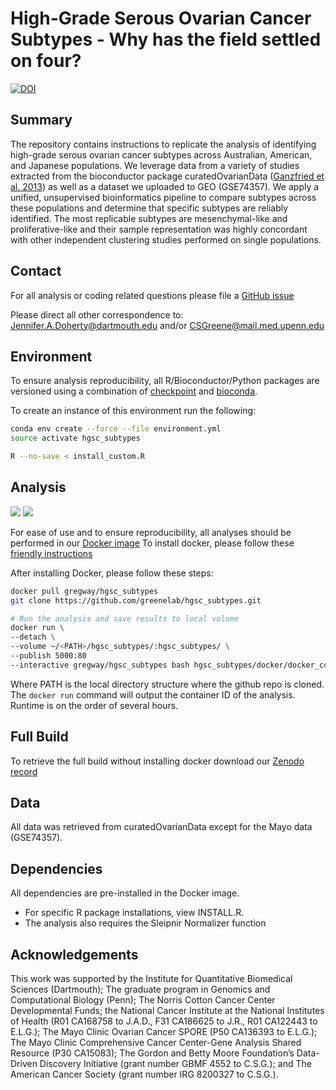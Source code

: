 # High-Grade Serous Ovarian Cancer Subtypes - Why has the field settled on four?

[![DOI](https://zenodo.org/badge/doi/10.5281/zenodo.32906.svg)](http://dx.doi.org/10.5281/zenodo.32906)

## Summary

The repository contains instructions to replicate the analysis of identifying
high-grade serous ovarian cancer subtypes across Australian, American, and
Japanese populations. We leverage data from a variety of studies extracted from
the bioconductor package curatedOvarianData
([Ganzfried et al. 2013](http://doi.org/10.1093/database/bat013)) as well as a
 dataset we uploaded to GEO (GSE74357). We apply a unified, unsupervised
bioinformatics pipeline to compare subtypes across these populations and
determine that specific subtypes are reliably identified. The most replicable
subtypes are mesenchymal-like and proliferative-like and their sample
representation was highly concordant with other independent clustering studies
performed on single populations.

## Contact

For all analysis or coding related questions please file a
[GitHub issue](https://github.com/greenelab/hgsc_subtypes/issues)

Please direct all other correspondence to:
Jennifer.A.Doherty@dartmouth.edu and/or CSGreene@mail.med.upenn.edu

## Environment

To ensure analysis reproducibility, all R/Bioconductor/Python packages are
versioned using a combination of
[checkpoint](https://cran.r-project.org/web/packages/checkpoint/index.html)
and [bioconda](https://github.com/bioconda/bioconda-recipes).

To create an instance of this environment run the following:

```sh
conda env create --force --file environment.yml
source activate hgsc_subtypes

R --no-save < install_custom.R
```

## Analysis

[![](https://images.microbadger.com/badges/version/gregway/hgsc_subtypes.svg)](http://microbadger.com/images/gregway/hgsc_subtypes) [![](https://images.microbadger.com/badges/image/gregway/hgsc_subtypes.svg)](http://microbadger.com/images/gregway/hgsc_subtypes)

For ease of use and to ensure reproducibility, all analyses should be performed
in our [Docker image](https://hub.docker.com/r/gregway/hgsc_subtypes/)
To install docker, please follow these
[friendly instructions](https://docs.docker.com/linux/)

After installing Docker, please follow these steps:

```sh
docker pull gregway/hgsc_subtypes
git clone https://github.com/greenelab/hgsc_subtypes.git

# Run the analysis and save results to local volume
docker run \
--detach \
--volume ~/<PATH>/hgsc_subtypes/:hgsc_subtypes/ \
--publish 5000:80
--interactive gregway/hgsc_subtypes bash hgsc_subtypes/docker/docker_command.sh
```

Where PATH is the local directory structure where the github repo is cloned. The
`docker run` command will output the container ID of the analysis. Runtime is on
the order of several hours.

## Full Build

To retrieve the full build without installing docker download our 
[Zenodo record](https://zenodo.org/record/53990)

## Data
All data was retrieved from curatedOvarianData except for the Mayo data
(GSE74357).

## Dependencies

All dependencies are pre-installed in the Docker image. 

* For specific R package installations, view INSTALL.R. 
* The analysis also requires the Sleipnir Normalizer function

## Acknowledgements

This work was supported by the Institute for Quantitative Biomedical Sciences
(Dartmouth); The graduate program in Genomics and Computational Biology (Penn);
The Norris Cotton Cancer Center Developmental Funds;
the National Cancer Institute at the National Institutes of Health (R01 CA168758
to J.A.D., F31 CA186625 to J.R., R01 CA122443 to E.L.G.); The Mayo Clinic
Ovarian Cancer SPORE (P50 CA136393 to E.L.G.); The Mayo Clinic Comprehensive
Cancer Center-Gene Analysis Shared Resource (P30 CA15083); The Gordon and Betty
Moore Foundation’s Data-Driven Discovery Initiative (grant number GBMF 4552 to
C.S.G.); and The American Cancer Society (grant number IRG 8200327 to C.S.G.).
